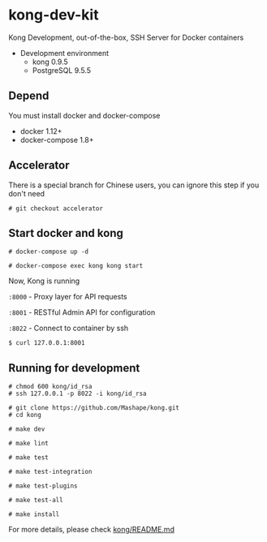 # kong-dev-kit

Kong Development, out-of-the-box, SSH Server for Docker containers

* Development environment
  * kong 0.9.5
  * PostgreSQL 9.5.5


## Depend
You must install docker and docker-compose

* docker 1.12+
* docker-compose 1.8+

## Accelerator

There is a special branch for Chinese users, you can ignore this step if you don't need

```
# git checkout accelerator
```

## Start docker and kong

```
# docker-compose up -d

# docker-compose exec kong kong start
```

Now, Kong is running

`:8000` - Proxy layer for API requests

`:8001` - RESTful Admin API for configuration

`:8022` - Connect to container by ssh

```
$ curl 127.0.0.1:8001
```

## Running for development

```
# chmod 600 kong/id_rsa
# ssh 127.0.0.1 -p 8022 -i kong/id_rsa

# git clone https://github.com/Mashape/kong.git
# cd kong

# make dev

# make lint

# make test

# make test-integration

# make test-plugins

# make test-all

# make install
```

For more details, please check [kong/README.md](https://github.com/WALL-E/kong/blob/master/README.md)
